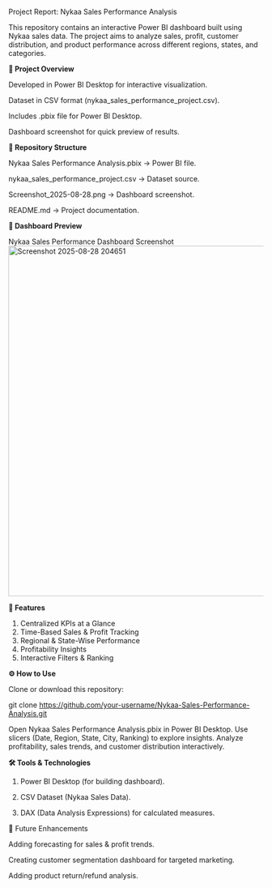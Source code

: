 Project Report: Nykaa Sales Performance Analysis

This repository contains an interactive Power BI dashboard built using Nykaa sales data.
The project aims to analyze sales, profit, customer distribution, and product performance across different regions, states, and categories.

**🚀 Project Overview**

Developed in Power BI Desktop for interactive visualization.

Dataset in CSV format (nykaa_sales_performance_project.csv).

Includes .pbix file for Power BI Desktop.

Dashboard screenshot for quick preview of results.


**📂 Repository Structure**

Nykaa Sales Performance Analysis.pbix → Power BI file.

nykaa_sales_performance_project.csv → Dataset source.

Screenshot_2025-08-28.png → Dashboard screenshot.

README.md → Project documentation.


**📸 Dashboard Preview**

Nykaa Sales Performance Dashboard Screenshot
<img width="1242" height="692" alt="Screenshot 2025-08-28 204651" src="https://github.com/user-attachments/assets/f95d6c96-acee-4167-83a0-2b1f5781c245" />


**🔑 Features**

1. Centralized KPIs at a Glance
2. Time-Based Sales & Profit Tracking
3. Regional & State-Wise Performance
4. Profitability Insights
5. Interactive Filters & Ranking
   

**⚙️ How to Use**

Clone or download this repository:

git clone https://github.com/your-username/Nykaa-Sales-Performance-Analysis.git


Open Nykaa Sales Performance Analysis.pbix in Power BI Desktop.
Use slicers (Date, Region, State, City, Ranking) to explore insights.
Analyze profitability, sales trends, and customer distribution interactively.


**🛠 Tools & Technologies**

  1. Power BI Desktop (for building dashboard).

  2. CSV Dataset (Nykaa Sales Data).

  3. DAX (Data Analysis Expressions) for calculated measures.
     

📌 Future Enhancements

Adding forecasting for sales & profit trends.

Creating customer segmentation dashboard for targeted marketing.

Adding product return/refund analysis.

